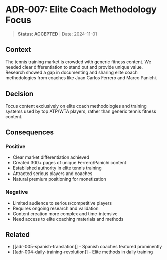 # ADR-007: Elite Coach Methodology Focus

> **Status: ACCEPTED** | Date: 2024-11-01

## Context
The tennis training market is crowded with generic fitness content. We needed clear differentiation to stand out and provide unique value. Research showed a gap in documenting and sharing elite coach methodologies from coaches like Juan Carlos Ferrero and Marco Panichi.

## Decision
Focus content exclusively on elite coach methodologies and training systems used by top ATP/WTA players, rather than generic tennis fitness content.

## Consequences
### Positive
- Clear market differentiation achieved
- Created 300+ pages of unique Ferrero/Panichi content
- Established authority in elite tennis training
- Attracted serious players and coaches
- Natural premium positioning for monetization

### Negative
- Limited audience to serious/competitive players
- Requires ongoing research and validation
- Content creation more complex and time-intensive
- Need access to elite coaching materials and methods

## Related
- [[adr-005-spanish-translation]] - Spanish coaches featured prominently
- [[adr-004-daily-training-revolution]] - Elite methods in daily training